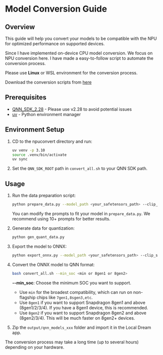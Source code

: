 # Model Conversion Guide

## Overview

This guide will help you convert your models to be compatible with the NPU for optimized performance on supported devices.

Since I have implemented on-device CPU model conversion. We focus on NPU conversion here. I have made a easy-to-follow script to automate the conversion process.

Please use **Linux** or WSL environment for the conversion process.

Download the conversion scripts from [here](https://chino.icu/local-dream/npuconvert.zip)

## Prerequisites

- [QNN_SDK_2.28](https://apigwx-aws.qualcomm.com/qsc/public/v1/api/download/software/qualcomm_neural_processing_sdk/v2.28.0.241029.zip) - Please use v2.28 to avoid potential issues
- [uv](https://github.com/astral-sh/uv) - Python environment manager

## Environment Setup

1. CD to the npuconvert directory and run:
   ```bash
   uv venv -p 3.10
   source .venv/bin/activate
   uv sync
   ```
2. Set the `QNN_SDK_ROOT` path in `convert_all.sh` to your QNN SDK path.

## Usage

1. Run the data preparation script:

   ```bash
   python prepare_data.py --model_path <your_safetensors_path> --clip_skip <1 or 2>
   ```

   You can modify the prompts to fit your model in `prepare_data.py`. We recommend using 10+ prompts for better results.

2. Generate data for quantization:

   ```bash
   python gen_quant_data.py
   ```

3. Export the model to ONNX:

   ```bash
   python export_onnx.py --model_path <your_safetensors_path> --clip_skip <1 or 2>
   ```

4. Convert the ONNX model to QNN format:

   ```bash
   bash convert_all.sh --min_soc <min or 8gen1 or 8gen2>
   ```

   **--min_soc**: Choose the minimum SOC you want to support.

   - Use `min` for the broadest compatibility, which can run on non-flagship chips like `7gen1,8sgen3,etc`.
   - Use `8gen1` if you want to support Snapdragon 8gen1 and above (8gen1/2/3/4). If you have a 8gen1 device, this is recommended.
   - Use `8gen2` if you want to support Snapdragon 8gen2 and above (8gen2/3/4). This will be much faster on 8gen2+ devices.

5. Zip the `output/qnn_models_xxx` folder and import it in the Local Dream app.

The conversion process may take a long time (up to several hours) depending on your hardware.
